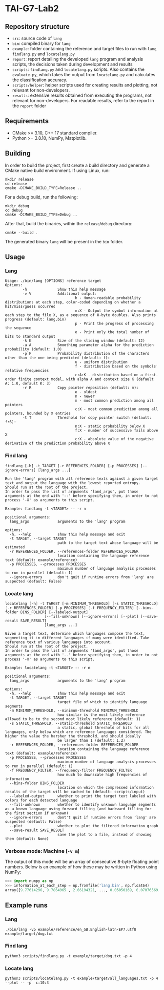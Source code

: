 # TAI-G7-Lab2

## Repository structure

- `src`: source code of `lang`
- `bin`: compiled binary for `lang`
- `example`: folder containing the reference and target files to run with `lang`, `findlang.py` and `locatelang.py`
- `report`: report detailing the developed `lang` program and analysis scripts, the decisions taken during development and results
- `scripts`: `findlang.py` and `locatelang.py` scripts. Also contains the `evaluate.py`, which takes the output from `locatelang.py` and calculates the classification accuracy.
- `scripts/helper`: helper scripts used for creating results and plotting, not relevant for non-developers.
- `results`: extensive results obtained from executing the programs, not relevant for non-developers. For readable results, refer to the report in the `report` folder

## Requirements

- CMake >= 3.10, C++ 17 standard compiler.
- Python >= 3.8.10, NumPy, Matplotlib.

## Building

In order to build the project, first create a build directory and generate a CMake native build environment. If using Linux, run:

```
mkdir release
cd release
cmake -DCMAKE_BUILD_TYPE=Release ..
```

For a debug build, run the following:

```
mkdir debug
cd debug
cmake -DCMAKE_BUILD_TYPE=Debug ..
```

After that, build the binaries, within the `release`/`debug` directory:

```
cmake --build .
```

The generated binary `lang` will be present in the `bin` folder.

## Usage

### Lang

```
Usage: ./bin/lang [OPTIONS] reference target
Options:
        -h              Show this help message
        -v V            Additional output:
                                h - Human-readable probability distributions at each step, color-coded depending on whether a hit/miss/guess occurred
                                m:X - Output the symbol information at each step to the file X, as a sequence of 8-byte doubles. Also prints progress (default: lang.bin)
                                p - Print the progress of processing the sequence
                                o - Print only the total number of bits to standard output
        -k K            Size of the sliding window (default: 12)
        -a A            Smoothing parameter alpha for the prediction probability (default: 1.0)
        -p P            Probability distribution of the characters other than the one being predicted (default: f):
                                u - uniform distribution
                                f - distribution based on the symbols' relative frequencies
                                c:A:K - distribution based on a first-order finite context model, with alpha A and context size K (default A: 1.0, default K: 3)
        -r R            Copy pointer reposition (default: m):
                                o - oldest
                                n - newer
                                m - most common prediction among all pointers
                                c:X - most common prediction among all pointers, bounded by X entries
        -t T            Threshold for copy pointer switch (default: f:6):
                                n:X - static probability below X
                                f:X - number of successive fails above X
                                c:X - absolute value of the negative derivative of the prediction probability above X
```

### Find lang

```
findlang [-h] -t TARGET [-r REFERENCES_FOLDER] [-p PROCESSES] [--ignore-errors] [lang_args ...]

Run the 'lang' program with all reference texts against a given target text and output the language with the lowest reported entropy.
Should run at the root of the project.
In order to pass the list of arguments 'land_args', put those arguments at the end with '--' before specifying them, in order to not process '-X' as arguments to this script.

Example: findlang -t <TARGET> -- -r n

positional arguments:
  lang_args             arguments to the 'lang' program

options:
  -h, --help            show this help message and exit
  -t TARGET, --target TARGET
                        path to the target text whose language will be estimated
  -r REFERENCES_FOLDER, --references-folder REFERENCES_FOLDER
                        location containing the language reference text (default: example/reference)
  -p PROCESSES, --processes PROCESSES
                        maximum number of language analysis processes to run in parallel (default: 1)
  --ignore-errors       don't quit if runtime errors from 'lang' are suspected (default: False)
```

### Locate lang

```
locatelang [-h] -t TARGET [-m MINIMUM_THRESHOLD] [-s STATIC_THRESHOLD] [-r REFERENCES_FOLDER] [-p PROCESSES] [-f FREQUENCY_FILTER] [--bins-folder BINS_FOLDER] [--labeled-output]
                  [--fill-unknown] [--ignore-errors] [--plot] [--save-result SAVE_RESULT]
                  [lang_args ...]

Given a target text, determine which languages compose the text, segmenting it in different languages if many were identified. Take reference text of various languages into account.
Should run at the root of the project.
In order to pass the list of arguments 'land_args', put those arguments at the end with '--' before specifying them, in order to not process '-X' as arguments to this script.

Example: locatelang -t <TARGET> -- -r n

positional arguments:
  lang_args             arguments to the 'lang' program

options:
  -h, --help            show this help message and exit
  -t TARGET, --target TARGET
                        target file of which to identify language segments
  -m MINIMUM_THRESHOLD, --minimum-threshold MINIMUM_THRESHOLD
                        how similar is the most likely reference allowed to be to the second most likely reference (default: 1)
  -s STATIC_THRESHOLD, --static-threshold STATIC_THRESHOLD
                        a static, global threshold of bits for all languages, only below which are reference languages considered. The higher the value the harsher the threshold, and should ideally
                        be larger than 1 (default: 1.2)
  -r REFERENCES_FOLDER, --references-folder REFERENCES_FOLDER
                        location containing the language reference text (default: example/reference)
  -p PROCESSES, --processes PROCESSES
                        maximum number of language analysis processes to run in parallel (default: 1)
  -f FREQUENCY_FILTER, --frequency-filter FREQUENCY_FILTER
                        how much to downscale high frequencies of information
  --bins-folder BINS_FOLDER
                        location on which the compressed information results of the target will be cached to (default: scripts/input)
  --labeled-output      whether to print the target text labeled with colors for each detected language
  --fill-unknown        whether to identify unknown language segments as a known language using forward filling (and backward filling for the first section if unknown)
  --ignore-errors       dont't quit if runtime errors from 'lang' are suspected (default: False)
  --plot                whether to plot the filtered information graph
  --save-result SAVE_RESULT
                        save the plot to a file, instead of showing them (default: None)
```

### Verbose mode: Machine (`-v m`)

The output of this mode will be an array of consecutive 8-byte floating point numbers.
Below is an example of how these may be written in Python using NumPy:

```python
>>> import numpy as np
>>> information_at_each_step = np.fromfile('lang.bin', np.float64)
array([9.77614296, 9.7864965 , 2.66104321, ..., 0.05050169, 0.07076569, 0.05976416])
```

## Example runs

### Lang

```
./bin/lang -vp example/reference/en_GB.English-latn-EP7.utf8 example/target/dog.txt
```

### Find lang

```
python3 scripts/findlang.py -t example/target/dog.txt -p 4
```

### Locate lang

```
python3 scripts/locatelang.py -t example/target/all_languages.txt -p 4 --plot -- -p  c:10:3
```

